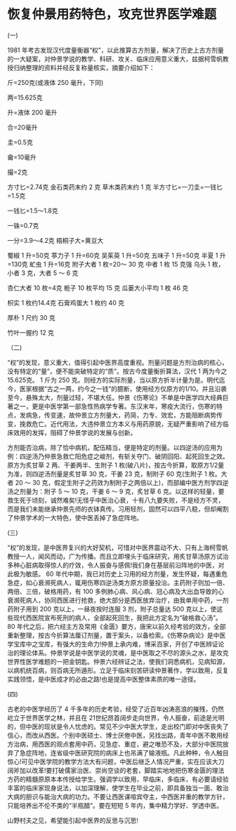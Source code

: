 # 恢复仲景用药特色，攻克世界医学难题

(一)

1981 年考古发现汉代度量衡器“权”，以此推算古方剂量，解决了历史上古方剂量的一大疑案，对仲景学说的教学、科研、攻关、临床应用意义重大，兹据柯雪帆教授归纳整理的资料并经反复称量核实，摘要介绍如下：

斤=250克(或液体 250 毫升，下同)

两=15.625克

升=液体 200 毫升

合=20毫升

圭=0.5克

龠=10毫升

撮=2克

方寸匕=2.74克 金石类药末约 2 克 草木类药末约 1 克 半方寸匕=一刀圭=一钱匕=1.5克

一钱匕=1.5～1.8克

一铢=0.7克

一分=3.9～4.2克 梧桐子大=黄豆大

蜀椒 1 升=50克 葶力子 1 升=60克 吴茱萸 1 升=50克 五味子 1 升=50克 半夏 1 升=130克 虻虫 1 升=16克 附子大者 1 枚=20～ 30 克 中者 1 枚 15 克强 乌头 1 枚，小者 3 克，大者 5 ～ 6 克

杏仁大者 10 枚=4克 栀子 10 枚平均 15 克 瓜蒌大小平均 1 枚 46 克

枳实 1 枚约14.4克 石膏鸡蛋大 1 枚约 40 克

厚朴 1 尺约 30 克

竹叶一握约 12 克

（二)

“权”的发现，意义重大，值得引起中医界高度重视。剂量问题是方剂治病的核心，没有特定的“量”，便不能突破特定的“质”。按古今度量衡折算法，汉代 1 两为今之15.625克。 1 斤为 250 克。则经方的实际剂量，当以原方折半计量为是。明代迄今，医家根据“古之一两，约今之一钱”的臆断，使用经方仅原方的1/10。并且沿袭至今，悬殊太大，剂量过轻，不堪大任。仲景《伤寒论》不单是中医学四大经典巨著之一，更是中医学第一部急性热病学专著。东汉末年，寒疫大流行，伤寒的特点，发病急，传变速，故仲景立方剂量大，药简，力专、效宏，方能阻断病势传变，挽救危亡。近代用法，大违仲景立方本义与用药原貌，无疑严重影响了经方临床效用的发挥，阻碍了仲景学说的发展与创新。

方剂能否治病，除了恰中病机，配伍精当，便是特定的剂量。以四逆汤的应用为例：四逆汤乃仲景急救亡阳危症之峻剂，有斩关夺门、破阴回阳、起死回生之效。原方为炙甘草 2 两、干姜两半、生附子 1 枚(破八片)，按古今折算，取原方1/2量为准，则四逆汤剂量是炙甘草 30 克，干姜 23 克，制附子 60 克(生附子 1 枚。大者 20 ～ 30 克，假定生附子之药效为制附子之两倍以上)，而部编中医方剂学四逆汤之剂量为：附子 5 ～ 10 克，干姜 6 ～ 9 克，炙甘草 6 克。以这样的轻量，要救生死于顷刻，诚然难矣!无怪乎中医治心衰，十有八九要失败，不是经方不灵，而是我们未能继承仲景先师的衣钵真传。习用轻剂，固然可以四平八稳，但却阉割了仲景学术的一大特色，使中医丢掉了急症阵地。

(三)

“权”的发现，是中医界复兴的大好契机，可惜对中医界震动不大、只有上海柯雪帆教授一人，闻风而动，广为传播。而且立即埋头于临床研究，用炙甘草汤原方试治多种心脏病取得惊人的疗效，令人振奋与感佩!我们身在基层前沿阵地的中医，对此极为敏感。 60 年代中期，我已对历史上习用的经方剂量，发生怀疑，每遇重危急症，如心衰濒死病人，辄用伤寒四逆汤类方原方原量投治。主药附子则加一倍、两倍、三倍，破格用药，有 100 多例肺心病、风心病、冠心病及大出血导致的心衰濒死病人，协同西医进行抢救，绝大部分是西医放弃治疗，由我单用中药，一剂药附子用到 200 克以上，一昼夜按时连服 3 剂，附子总量达 500 克以上，使这些现代西医院宣布死刑的病人，全部起死回生，我把此方定名为“破格救心汤”。 80 年代之后，把六经主方及常用《金匮》要方，唐宋以前久经考验的效方，全部重新整理，按古今折算法厘订剂量，置于案头，以备检索。《伤寒杂病论》是中医学宝库中之宝库，有强大的生命力!仲景上承内难，博采百家，开创了中医辨证论治的理论体系。仲景学说是中医学说的灵魂，是中医取之不尽的源头之水，是攻克世界性医学难题的一把金钥匙。仲景六经辨证之法，使我们洞悉病机，见病知源，以病机统百病，则百病无所遁形。立足于临床刻苦研读仲景著作，学以致用，反复实践领悟，是中医成才的必由之路!也是提高中医整体素质的唯一途径。

(四)

古老的中医学经历了 4 千多年的历史考验，经受了近百年凶涛恶浪的摧残，仍然屹立于世界医学之林，并且在 21世纪昂首阔步走向世界，令人振奋，前途是光明的，但中医的现状是令人忧虑的。常见不少中医大学生，走出校门即对中医丧失了信心，而改从西医。个别中医硕士、博士厌倦中医，另找出路，青年中医不敢用经方治病，用西医的观点套用中药，见急症、重症，避之唯恐不及，大部分中医院放弃了急症阵地，连省级中医研究院的病床上也吊满了输液瓶。凡此种种，令人触目惊心!可见中医学院的教学方法大有问题，中医后继乏人情况严重，实在应该大刀阔斧加以改革!要打破儒家治医、崇尚空谈的老套，脚踏实地地把伤寒金匮的理法方药的精髓原原本本传授给学生。强调学以致用，早临床，多临床，有必要请经验丰富的临床家现身说法，以加深理解，使学生在毕业之前，即具备独当一面、敢治大病的胆识与能治大病的功力。不要让西医课喧宾夺主，中西医并重的教学方针，只能培养出不伦不类的“半瓶醋”。要在短短 5 年内，集中精力学好、学透中医。

山野村夫之见，希望能引起中医界的反思与沉思!